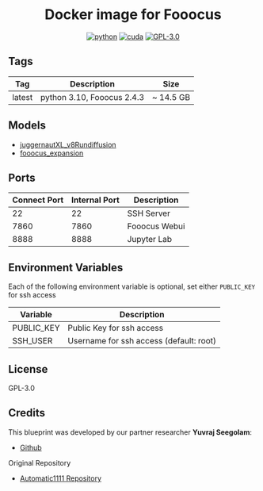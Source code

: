 <div align="center">

# Docker image for Fooocus

[![python](https://img.shields.io/badge/python-3.10-green)](https://www.python.org/downloads/)
[![cuda](https://img.shields.io/badge/cuda-12.4-green)](https://developer.nvidia.com/cuda-downloads)
[![GPL-3.0](https://img.shields.io/badge/license-GPLv3-blue)](https://www.gnu.org/licenses/gpl-3.0.en.html#license-text)
</div>

## Tags
| Tag    | Description                      | Size      |
| ------ | -------------------------------- | --------- |
| latest | python 3.10, Fooocus 2.4.3 | ~ 14.5 GB |

## Models
- [juggernautXL_v8Rundiffusion](https://huggingface.co/stabilityai/stable-diffusion-xl-base-1.0/resolve/main/sd_xl_offset_example-lora_1.0.safetensors)	
- [fooocus_expansion](https://huggingface.co/lllyasviel/misc/resolve/main/fooocus_expansion.bin)	

## Ports

| Connect Port | Internal Port | Description   |
| ------------ | ------------- | ------------- |
| 22           | 22            | SSH Server    |
| 7860         | 7860          | Fooocus Webui |
| 8888         | 8888          | Jupyter Lab   |

## Environment Variables

Each of the following environment variable is optional, set either `PUBLIC_KEY` for ssh access

| Variable     | Description                             |
| ------------ | --------------------------------------- |
| PUBLIC_KEY   | Public Key for ssh access               |
| SSH_USER     | Username for ssh access (default: root) |


## License
GPL-3.0

## Credits

This blueprint was developed by our partner researcher **Yuvraj Seegolam**:
- [Github](https://github.com/yuvraj108c)

Original Repository
- [Automatic1111 Repository](https://github.com/yuvraj108c/Fooocus-docker)